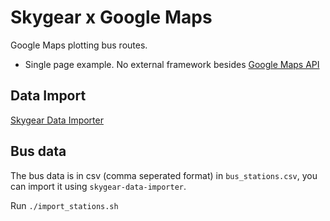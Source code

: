 # Skygear x Google Maps
Google Maps plotting bus routes.

* Single page example. No external framework besides [Google Maps API](https://developers.google.com/maps/)


## Data Import

[Skygear Data Importer](https://github.com/skygear-demo/Skygear-Data-Importer)

## Bus data

The bus data is in csv (comma seperated format) in `bus_stations.csv`, you can import it using `skygear-data-importer`.

Run `./import_stations.sh`